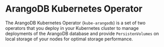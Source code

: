 # ArangoDB Kubernetes Operator

The ArangoDB Kubernetes Operator (`kube-arangodb`) is a set of two operators
that you deploy in your Kubernetes cluster to manage deployments of the
ArangoDB database and provide `PersistenVolumes` on local storage of your
nodes for optimal storage performance.
